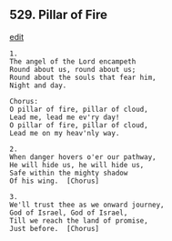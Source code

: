 
## 529.  Pillar of Fire
[edit](https://docs.google.com/document/d/1aTpn861d_HJ9uKMbhTteP%2D1PoHkTy2gq/edit?mode=html)



    1.
    The angel of the Lord encampeth
    Round about us, round about us;
    Round about the souls that fear him,
    Night and day.

    Chorus:
    O pillar of fire, pillar of cloud,
    Lead me, lead me ev'ry day!
    O pillar of fire, pillar of cloud,
    Lead me on my heav'nly way.

    2.
    When danger hovers o'er our pathway,
    He will hide us, he will hide us,
    Safe within the mighty shadow 
    Of his wing.  [Chorus]

    3.
    We'll trust thee as we onward journey,
    God of Israel, God of Israel,
    Till we reach the land of promise,
    Just before.  [Chorus]
